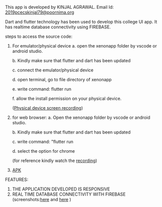 This app is developed by KINJAL AGRAWAL.
Email Id: 2019pcecskinjal79@poornima.org

Dart and flutter technology has been used to develop this college UI app. It has realtime database connectivity using FIREBASE.

steps to access the source code:

1. For emulator/physical device
	a. open the xenonapp folder by vscode or android studio. 
	
	b. Kindly make sure that flutter and dart has been updated
	
	c. connect the emulator/physical device
	
	d. open terminal, go to file directory of xenonapp
	
	e. write command: flutter run
	
	f. allow the install permission on your physical device.

	([Physical device screen recording](https://drive.google.com/file/d/1JIsdgztnoNbc_TIXsTGUId74wvXidXSb/view?usp=sharing))

2. for web browser:
	a. Open the xenonapp folder by vscode or android studio. 
	
	b. Kindly make sure that flutter and dart has been updated
	
	c. write command: "flutter run
	
	d. select the option for chrome

	(for reference kindly watch the [recording](https://drive.google.com/file/d/1E68D9vJl3dsDOT16R1Hn9J6qGUDrP2Pz/view?usp=sharing))

3. [APK](https://drive.google.com/file/d/1Kgn-p9k6Yu6M-eNCZHZtq9m0jB0TiTzO/view?usp=sharing)


FEATURES:
1. THE APPLICATION DEVELOPED IS RESPONSIVE
2. REAL TIME DATABASE CONNECTIVITY WITH FIREBASE (screenshots:[here](https://drive.google.com/file/d/1R95su3Y1VA8rkSKNMbyHFqPW5q0PyDZb/view?usp=sharing) and [here](https://drive.google.com/file/d/1pgcWS4r1o-gkr2E29keVoZq72r5srKXu/view?usp=sharing) )
